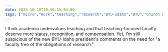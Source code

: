 ```yaml
---
date: 2023-10-10T19:50:15-04:00
tags: ["micro","Work","teaching","research","BYU-Idaho","BYU","Church of Jesus Christ of Latter-day Saints","Mormonism"]
---
```

I think academia undervalues teaching and that teaching-focused faculty deserve more status, recognition, and compensation. Yet, I'm still suspicious of the new BYU-Idaho president's comments on the need for "a faculty free of the obligations of research."